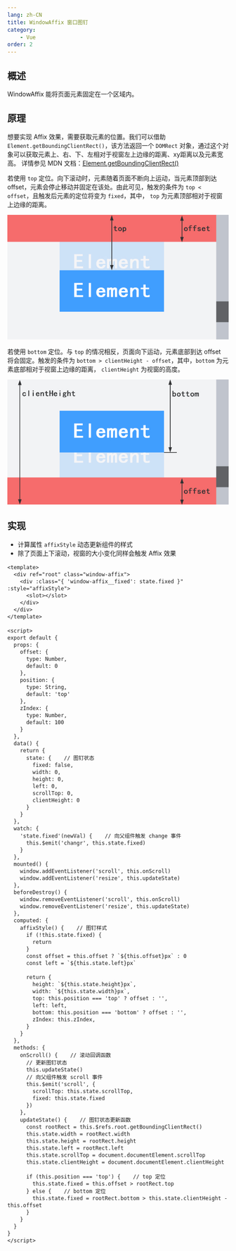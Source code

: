 ```yaml
---
lang: zh-CN
title: WindowAffix 窗口图钉
category:
    - Vue
order: 2
---
```


## 概述

WindowAffix 能将页面元素固定在一个区域内。

## 原理

想要实现 Affix 效果，需要获取元素的位置。我们可以借助 `Element.getBoundingClientRect()`，该方法返回一个 `DOMRect` 对象，通过这个对象可以获取元素上、右、下、左相对于视窗左上边缘的距离、xy距离以及元素宽高。
详情参见 MDN 文档：[Element.getBoundingClientRect()](https://developer.mozilla.org/zh-CN/docs/Web/API/Element/getBoundingClientRect)

若使用 `top` 定位。向下滚动时，元素随着页面不断向上运动，当元素顶部到达 offset，元素会停止移动并固定在该处。由此可见，触发的条件为 `top < offset`，且触发后元素的定位将变为 `fixed`，其中， `top` 为元素顶部相对于视窗上边缘的距离。

![WindowAffix top 定位](/assets/images/case/WindowAffix_Top.jpg)

若使用 `bottom` 定位。与 `top` 的情况相反，页面向下运动，元素底部到达 offset 将会固定。触发的条件为 `bottom > clientHeight - offset`，其中，`bottom` 为元素底部相对于视窗上边缘的距离， `clientHeight` 为视窗的高度。

![WindowAffix bottom 定位](/assets/images/case/WindowAffix_Bottom.jpg)

## 实现

- 计算属性 `affixStyle` 动态更新组件的样式
- 除了页面上下滚动，视窗的大小变化同样会触发 Affix 效果

```vue
<template>
  <div ref="root" class="window-affix">
    <div :class="{ 'window-affix__fixed': state.fixed }" :style="affixStyle">
      <slot></slot>
    </div>
  </div>
</template>

<script>
export default {
  props: {
    offset: {
      type: Number,
      default: 0
    },
    position: {
      type: String,
      default: 'top'
    },
    zIndex: {
      type: Number,
      default: 100
    }
  },
  data() {
    return {
      state: {    // 图钉状态
        fixed: false,
        width: 0,
        height: 0,
        left: 0,
        scrollTop: 0,
        clientHeight: 0
      }
    }
  },
  watch: {
    'state.fixed'(newVal) {    // 向父组件触发 change 事件
      this.$emit('changr', this.state.fixed)
    }
  },
  mounted() {
    window.addEventListener('scroll', this.onScroll)
    window.addEventListener('resize', this.updateState)
  },
  beforeDestroy() {
    window.removeEventListener('scroll', this.onScroll)
    window.removeEventListener('resize', this.updateState)
  },
  computed: {
    affixStyle() {    // 图钉样式
      if (!this.state.fixed) {
        return
      }
      const offset = this.offset ? `${this.offset}px` : 0
      const left = `${this.state.left}px`

      return {
        height: `${this.state.height}px`,
        width: `${this.state.width}px`,
        top: this.position === 'top' ? offset : '',
        left: left,
        bottom: this.position === 'bottom' ? offset : '',
        zIndex: this.zIndex,
      }
    }
  },
  methods: {
    onScroll() {    // 滚动回调函数
      // 更新图钉状态
      this.updateState()
      // 向父组件触发 scroll 事件
      this.$emit('scroll', {
        scrollTop: this.state.scrollTop,
        fixed: this.state.fixed
      })
    },
    updateState() {    // 图钉状态更新函数
      const rootRect = this.$refs.root.getBoundingClientRect()
      this.state.width = rootRect.width
      this.state.height = rootRect.height
      this.state.left = rootRect.left
      this.state.scrollTop = document.documentElement.scrollTop
      this.state.clientHeight = document.documentElement.clientHeight

      if (this.position === 'top') {    // top 定位
        this.state.fixed = this.offset > rootRect.top
      } else {    // bottom 定位
        this.state.fixed = rootRect.bottom > this.state.clientHeight - this.offset
      }
    }
  }
}
</script>
```
